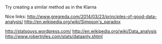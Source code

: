 Try creating a similar method as in the Klarna

Nice links:
http://www.gregreda.com/2014/03/23/principles-of-good-data-analysis/
http://en.wikipedia.org/wiki/Simpson's_paradox

http://statsguys.wordpress.com/
http://en.wikipedia.org/wiki/Data_analysis
http://www.robertniles.com/stats/dataanly.shtml